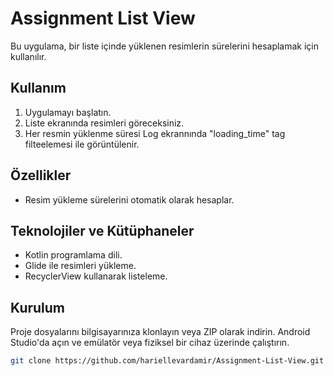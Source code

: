 # Assignment List View

Bu uygulama, bir liste içinde yüklenen resimlerin sürelerini hesaplamak için kullanılır.

## Kullanım

1. Uygulamayı başlatın.
2. Liste ekranında resimleri göreceksiniz.
3. Her resmin yüklenme süresi Log ekrannında "loading_time" tag filteelemesi ile görüntülenir.

## Özellikler

- Resim yükleme sürelerini otomatik olarak hesaplar.

## Teknolojiler ve Kütüphaneler

- Kotlin programlama dili.
- Glide ile resimleri yükleme.
- RecyclerView kullanarak listeleme.

## Kurulum

Proje dosyalarını bilgisayarınıza klonlayın veya ZIP olarak indirin. Android Studio'da açın ve emülatör veya fiziksel bir cihaz üzerinde çalıştırın.

```bash
git clone https://github.com/hariellevardamir/Assignment-List-View.git
